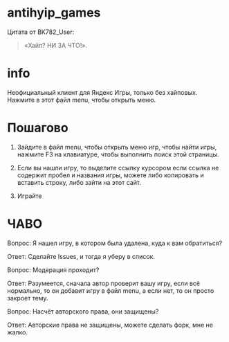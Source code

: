 # antihyip_games
Цитата от BK782_User: 
> «Хайп? НИ ЗА ЧТО!».
# info
Неофициальный клиент для Яндекс Игры, только без хайповых.
Нажмите в этот файл menu, чтобы открыть меню.

# Пошагово

1. Зайдите в файл menu, чтобы открыть меню игр, чтобы найти игры, нажмите F3 на клавиатуре, чтобы выполнить поиск этой страницы.

2. Если вы нашли игру, то выделите ссылку курсором если ссылка не содержит пробел и названия игры, можете либо копировать и вставить строку, либо зайти на этот сайт.

3. Играйте


# ЧАВО
Вопрос: Я нашел игру, в котором была удалена, куда к вам обратиться?

Ответ: Сделайте Issues, и тогда я уберу в список.

Вопрос: Модерация проходит?

Ответ: Разумеется, сначала автор проверит вашу игру, если всё нормально, то он добавит игру в файл menu, а если нет, то он просто закроет тему.

Вопрос: Насчёт авторского права, они защищены?

Ответ: Авторские права не защищены, можете сделать форк, мне не жалко.
